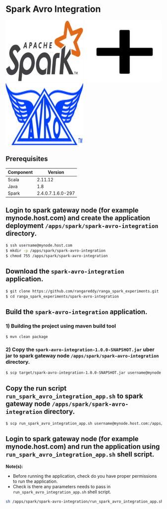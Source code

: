 # Spark Avro Integration

<div>
        <img src="https://github.com/rangareddy/ranga-logos/blob/main/frameworks/spark/spark_logo.png?raw=true" height="200" width="250"/>
        <img src="https://github.com/rangareddy/ranga-logos/blob/main/others/plus_logo.png?raw=true" height="200" width="250"/>
        <img src="https://github.com/rangareddy/ranga-logos/blob/main/file_formats/avro_logo.png?raw=true" height="200" width="250"/>
</div>


## Prerequisites

|Component|Version|
|---------|-------|
|Scala|2.11.12|
|Java|1.8|
|Spark|2.4.0.7.1.6.0-297|




## Login to spark gateway node (for example mynode.host.com) and create the application deployment `/apps/spark/spark-avro-integration` directory.

```sh
$ ssh username@mynode.host.com
$ mkdir -p /apps/spark/spark-avro-integration
$ chmod 755 /apps/spark/spark-avro-integration
```

## Download the `spark-avro-integration` application.

```sh
$ git clone https://github.com/rangareddy/ranga_spark_experiments.git
$ cd ranga_spark_experiments/spark-avro-integration
```

## Build the `spark-avro-integration` application.

### 1) Building the project using maven build tool

```sh
$ mvn clean package
```

### 2) Copy the `spark-avro-integration-1.0.0-SNAPSHOT.jar` uber jar to spark gateway node `/apps/spark/spark-avro-integration` directory.

```sh
$ scp target/spark-avro-integration-1.0.0-SNAPSHOT.jar username@mynode.host.com:/apps/spark/spark-avro-integration
```


## Copy the run script `run_spark_avro_integration_app.sh` to spark gateway node `/apps/spark/spark-avro-integration` directory.

```sh
$ scp run_spark_avro_integration_app.sh username@mynode.host.com:/apps/spark/spark-avro-integration
```

## Login to spark gateway node (for example mynode.host.com) and run the application using `run_spark_avro_integration_app.sh` shell script.

**Note(s):**
* Before running the application, check do you have proper permissions to run the application.
* Check is there any parameters needs to pass in `run_spark_avro_integration_app.sh` shell script.

```sh
sh /apps/spark/spark-avro-integration/run_spark_avro_integration_app.sh
```